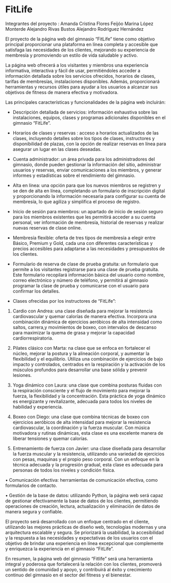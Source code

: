 # FitLife

Integrantes del proyecto :
Amanda Cristina Flores Feijóo
Marina López Monterde
Alejandro Rivas Bustos
Alejandro Rodriguez Hernández


El proyecto de la página  web del gimnasio “FitLife” tiene como objetivo principal proporcionar una plataforma en línea completa y accesible que satisfaga las necesidades de los clientes, mejorando su experiencia de membresía y promoviendo un estilo de vida saludable y activo.

La página web ofrecerá a los visitantes y miembros una experiencia informativa, interactiva y fácil de usar, permitiéndoles acceder a información detallada sobre los servicios ofrecidos, horarios de clases, tarifas de membresías, instalaciones disponibles. Además, proporcionará herramientas y recursos útiles para ayudar a los usuarios a alcanzar sus objetivos de fitness de manera efectiva y motivadora.

Las principales características y funcionalidades de la página web incluirán:

- Descripción detallada de servicios: información exhaustiva sobre las instalaciones, equipos, clases y programas adicionales disponibles en el gimnasio “FitLife”.
- Horarios de clases y  reservas : acceso a horarios actualizados de las clases, incluyendo detalles sobre los tipos de clases, instructores y disponibilidad de plazas, con la opción de realizar reservas en línea para asegurar un lugar en las clases deseadas.
- Cuenta administrador: un área privada para los administradores del gimnasio, donde pueden gestionar la información del sitio, administrar usuarios y reservas, enviar comunicaciones a los miembros, y generar informes y estadísticas sobre el rendimiento del gimnasio.
- Alta en línea: una opción para que los nuevos miembros se registren y se den de alta en línea, completando un formulario de inscripción digital y proporcionando la información necesaria para configurar su cuenta de membresía, lo que agiliza y simplifica el proceso de registro.
- Inicio de sesión para miembros: un apartado de inicio de sesión seguro para los miembros existentes que les permitirá acceder a su cuenta personal, ver información de membresía, historial de reservas y realizar nuevas reservas de clase online. 
- Membresía flexible: oferta de tres tipos de membresía a elegir entre Básico, Premium y Gold, cada una con diferentes características y precios accesibles para adaptarse a las necesidades y presupuestos de los clientes.
- Formulario de reserva de clase de prueba gratuita: un formulario que permite a los visitantes registrarse para una clase de prueba gratuita. Este formulario recopilará información básica del usuario como nombre, correo electrónico y número de teléfono, y permitirá al gimnasio programar la clase de prueba y comunicarse con el usuario para confirmar los detalles. 

- Clases ofrecidas por los instructores de “FitLife”:
  
1. Cardio con Andrea: una clase diseñada para mejorar la resistencia cardiovascular y quemar calorías de manera efectiva. Incorpora una combinación dinámica de ejercicios aeróbicos de alta intensidad como saltos, carrera,y movimientos de boxeo, con intervalos de descanso para maximizar la quema de grasa y mejorar la capacidad cardiorrespiratoria.

2.  Pilates clásico con Marta: na clase que se enfoca en fortalecer el núcleo, mejorar la postura y la alineación corporal, y aumentar la flexibilidad y el equilibrio. Utiliza una combinación de ejercicios de bajo impacto y controlados, centrados en la respiración y la activación de los músculos profundos para desarrollar una base sólida y prevenir lesiones. 

3. Yoga dinámico con Laura: una clase que combina posturas fluidas con la respiración consciente y el flujo de movimiento para mejorar la fuerza, la flexibilidad y la concentración. Esta práctica de yoga dinámico es energizante y revitalizante, adecuada para todos los niveles de habilidad y experiencia.

4. Boxeo con Diego:  una clase que combina técnicas de boxeo con ejercicios aeróbicos de alta intensidad para mejorar la resistencia cardiovascular, la coordinación y la fuerza muscular. Con música motivadora y rutinas dinámicas, esta clase es una excelente manera de liberar tensiones y quemar calorías.

5. Entrenamiento de fuerza con Javier: una clase diseñada para desarrollar la fuerza muscular y la resistencia, utilizando una variedad de ejercicios con pesas, maquinas y el propio peso corporal. Con un enfoque en la técnica adecuada y la progresión gradual, esta clase es adecuada para personas de todos los niveles y condición física.

• Comunicación efectiva: herramientas de comunicación efectiva, como formularios de contacto.

• Gestión de la base de datos: utilizando Python, la página web será capaz de gestionar efectivamente la base de datos de los clientes, permitiendo operaciones de creación, lectura, actualización y eliminación de datos de manera segura y confiable.  


El proyecto será desarrollado con un enfoque centrado en el cliente, utilizando las mejores prácticas de diseño web, tecnologías modernas y una arquitectura escalable y segura. Se priorizará la usabilidad, la accesibilidad y la respuesta a las necesidades y expectativas de los usuarios con el objetivo de brindar una experiencia en línea excepcional que complemente y enriquezca la experiencia en el gimnasio “FitLife”.

En resumen, la página web del gimnasio “Fitlife” será una herramienta integral y poderosa que fortalecerá la relación con los clientes, promoverá un sentido de comunidad y apoyo, y contribuirá al éxito y crecimiento continuo del gimnasio en el sector del fitness y el bienestar.
